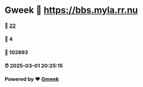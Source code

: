 # Gweek :link: https://bbs.myla.rr.nu 
### :page_facing_up: [22](https://bbs.myla.rr.nu/tag.html) 
### :speech_balloon: 4 
### :hibiscus: 102893 
### :alarm_clock: 2025-03-01 20:25:15 
### Powered by :heart: [Gmeek](https://github.com/Meekdai/Gmeek)
